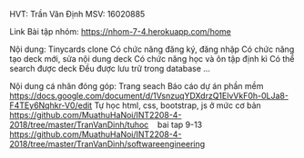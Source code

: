 HVT: Trần Văn Định
MSV: 16020885

Link Bài tập nhóm: https://nhom-7-4.herokuapp.com/home

  Nội dung: Tinycards clone
  Có chức năng đăng ký, đăng nhập
  Có chức năng tạo deck mới, sửa nội dung deck
  Có chức năng học và ôn tập định kì
  Có thể search được deck
  Đều được lưu trữ trong database
  ...
	
Nội dung cá nhân đóng góp:
  Trang seach
  Báo cáo dự án phần mềm 
    https://docs.google.com/document/d/1VsnzuqYDXdrzQ1ElvVkF0h-0LJa8-F4TEy6Nqhkr-V0/edit
  Tự học html, css, bootstrap, js ở mức cơ bản 
    https://github.com/MuathuHaNoi/INT2208-4-2018/tree/master/TranVanDinh/tuhoc
    bai tap 9-13
    https://github.com/MuathuHaNoi/INT2208-4-2018/tree/master/TranVanDinh/softwareengineering

